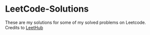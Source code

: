 # LeetCode-Solutions
These are my solutions for some of my solved problems on Leetcode. 
Credits to [LeetHub](https://github.com/QasimWani/LeetHub)
